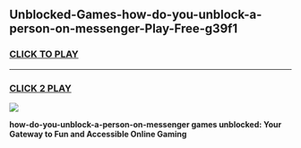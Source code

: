 
## Unblocked-Games-how-do-you-unblock-a-person-on-messenger-Play-Free-g39f1
<h3>
<a href="https://premium76.site?title=how-do-you-unblock-a-person-on-messenger&ref=10A">CLICK TO PLAY</a></h3>
<hr>

<h3>
<a href="https://premium76.site?title=how-do-you-unblock-a-person-on-messenger&ref=10A">CLICK 2 PLAY</a>
  
</h3>

<a href="https://premium76.site?title=how-do-you-unblock-a-person-on-messenger&ref=10A"><img src="https://clearcache.store/games.png"></a>


**how-do-you-unblock-a-person-on-messenger games unblocked: Your Gateway to Fun and Accessible Online Gaming**
